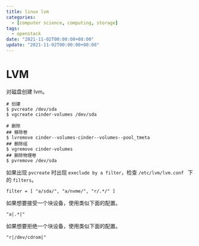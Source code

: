 ```yaml
---
title: linux lvm
categories: 
  - [computer science, computing, storage]
tags:
  - openstack
date: "2021-11-02T00:00:00+08:00"
update: "2021-11-02T00:00:00+08:00"
---
```


# LVM

对磁盘创建 lvm。

```shell
# 创建
$ pvcreate /dev/sda
$ vgcreate cinder-volumes /dev/sda

# 删除
## 移除卷
$ lvremove cinder--volumes-cinder--volumes--pool_tmeta
## 删除组
$ vgremove cinder-volumes
## 删除物理卷
$ pvremove /dev/sda
```

如果出现 `pvcreate` 时出现 `execlude by a filter`，检查 `/etc/lvm/lvm.conf ` 下的 `filters`。

```shell
filter = [ "a/sda/", "a/nvme/", "r/.*/" ]
```

如果想要接受一个块设备，使用类似下面的配置。

```shell
"a|.*|"
```

如果想要拒绝一个块设备，使用类似下面的配置。

```shell
"r|/dev/cdrom|"
```
